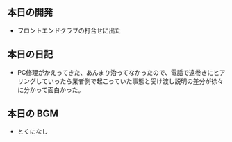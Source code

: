 ## 本日の開発

- フロントエンドクラブの打合せに出た

## 本日の日記

- PC修理がかえってきた、あんまり治ってなかったので、電話で遠巻きにヒアリングしていったら業者側で起こっていた事態と受け渡し説明の差分が徐々に分かって面白かった。

## 本日の BGM

- とくになし

